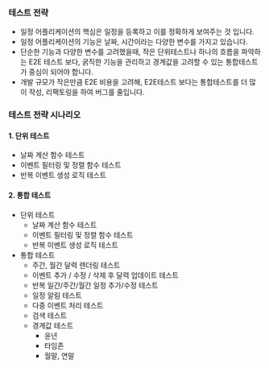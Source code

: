### 테스트 전략

- 일정 어플리케이션의 핵심은 일정을 등록하고 이를 정확하게 보여주는 것 입니다.
- 일정 어플리케이션의 기능은 날짜, 시간이라는 다양한 변수를 가지고 있습니다.
- 단순한 기능과 다양한 변수를 고려했을때, 작은 단위테스트나 하나의 흐름을 파악하는 E2E 테스트 보다, 굵직한 기능을 관리하고 경계값을 고려할 수 있는 통합테스트가 중심이 되어야 합니다.
- 개발 규모가 작은만큼 E2E 비용을 고려해, E2E테스트 보다는 통합테스트를 더 많이 작성, 리팩토링을 하여 버그를 줄입니다.

### 테스트 전략 시나리오

#### 1. 단위 테스트

- 날짜 계산 함수 테스트
- 이벤트 필터링 및 정렬 함수 테스트
- 반복 이벤트 생성 로직 테스트

#### 2. 통합 테스트

- 단위 테스트
  - 날짜 계산 함수 테스트
  - 이벤트 필터링 및 정렬 함수 테스트
  - 반복 이벤트 생성 로직 테스트
- 통합 테스트
  - 주간, 월간 달력 렌더링 테스트
  - 이벤트 추가 / 수정 / 삭제 후 달력 업데이트 테스트
  - 반복 일간/주간/월간 일정 추가/수정 테스트
  - 일정 알림 테스트
  - 다중 이벤트 처리 테스트
  - 검색 테스트
  - 경계값 테스트
    - 윤년
    - 타임존
    - 월말, 연말
